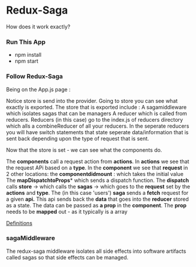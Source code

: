 # Redux-Saga

How does it work exactly?

### Run This App

  - npm install
  - npm start


### Follow Redux-Saga

Being on the App.js page :

Notice store is send into the provider.
Going to store you can see what exactly is exported.
The store that is exported include :
A sagamiddleware which isolates sagas that can be managers
A reducer which is called from reducers.
Reducers (in this case) go to the index.js of reducers directory
which alls a combineReducer of all your reducers.
In the seperate reducers you will have switch statements that state seperate data/information that is sent back depending upon the type of request that is sent.

Now that the store is set - we can see what the components do.

The **components** call a request action from **actions**. 
In **actions** we see that the request APi based on a **type**.
In the **component** we see that **request** in 2 other locations:
  the **componentdidmount** : which takes the initial value
  The **mapDispatchtoProps*** which sends a dispatch function.
The **dispatch** calls **store** -> 
which calls the **sagas** -> 
which goes to the **request** set by the **actions** and **type**.
The (in this case 'users') **saga** sends a **fetch** request for a given **api.** 
This api sends back the **data** that goes into the **reducer** stored as a state.
The data can be passed as **a prop** in the **component**.
The **prop** needs to be **mapped** out - as it typically is a array





[Definitions](https://survivejs.com/blog/redux-saga-interview/)
### sagaMiddleware
The redux-saga middleware isolates all side effects into software artifacts called sagas so that side effects can be managed.
